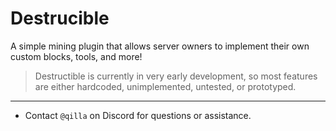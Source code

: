 Destrucible
===========
A simple mining plugin that allows server owners to implement their own custom blocks, tools, and more!

 > Destructible is currently in very early development, so most features
are either hardcoded, unimplemented, untested, or prototyped.

------

- Contact `@qilla` on Discord for questions or assistance.
